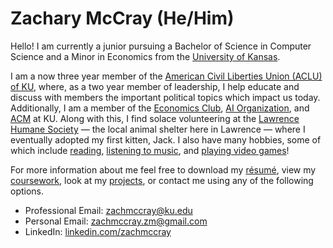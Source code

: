 # **Zachary McCray (He/Him)**

Hello! I am currently a junior pursuing a Bachelor of Science in Computer Science and a Minor in Economics from the [University of Kansas](https://ku.edu/). 

I am a now three year member of the [American Civil Liberties Union (ACLU) of KU](https://rockchalkcentral.ku.edu/organization/ACLU), where, as a two year member of leadership, I help educate and discuss with members the important political topics which impact us today. Additionally, I am a member of the [Economics Club](https://rockchalkcentral.ku.edu/organization/kueconclub), [AI Organization](https://rockchalkcentral.ku.edu/organization/artificialintelligence), and [ACM](https://rockchalkcentral.ku.edu/organization/acm) at KU. Along with this, I find solace volunteering at the [Lawrence Humane Society](https://lawrencehumane.org/) — the local animal shelter here in Lawrence — where I eventually adopted my first kitten, Jack. I also have many hobbies, some of which include [reading](https://www.goodreads.com/zacharymccray), [listening to music](https://open.spotify.com/user/zachmccray.22?si=af033328f63942d7), and [playing video games](https://steamcommunity.com/id/zacharymccray/)! 

For more information about me feel free to download my [résumé](https://github.com/zachmccray/resume/raw/main/Resume.pdf), view my [coursework](https://zachmccray.github.io/coursework), look at my [projects](https://zachmccray.github.io/projects), or contact me using any of the following options.
- Professional Email: zachmccray@ku.edu
- Personal Email: zachmccray.zm@gmail.com
- LinkedIn: [linkedin.com/zachmccray](https://www.linkedin.com/in/zachmccray/)
